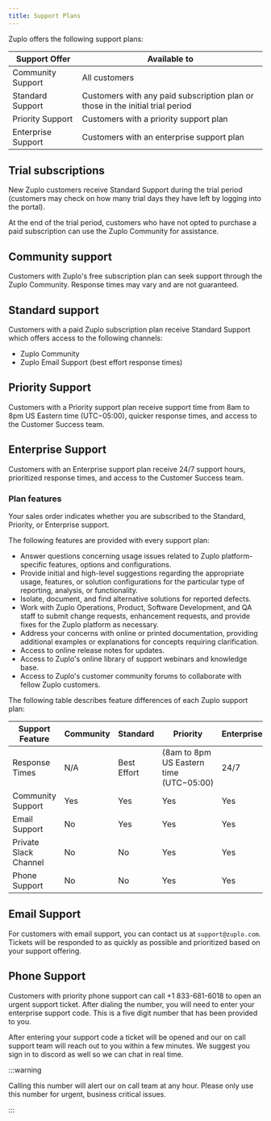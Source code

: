 ```yaml
---
title: Support Plans
---
```


Zuplo offers the following support plans:

| Support Offer      | Available to                                                                   |
| ------------------ | ------------------------------------------------------------------------------ |
| Community Support  | All customers                                                                  |
| Standard Support   | Customers with any paid subscription plan or those in the initial trial period |
| Priority Support   | Customers with a priority support plan                                         |
| Enterprise Support | Customers with an enterprise support plan                                      |

## Trial subscriptions

New Zuplo customers receive Standard Support during the trial period (customers may check on how many trial days they have left by logging into the portal).

At the end of the trial period, customers who have not opted to purchase a paid subscription can use the Zuplo Community for assistance.

## Community support

Customers with Zuplo's free subscription plan can seek support through the Zuplo Community. Response times may vary and are not guaranteed.

## Standard support

Customers with a paid Zuplo subscription plan receive Standard Support which offers access to the following channels:

- Zuplo Community
- Zuplo Email Support (best effort response times)

## Priority Support

Customers with a Priority support plan receive support time from 8am to 8pm US Eastern time (UTC−05:00), quicker response times, and access to the Customer Success team.

## Enterprise Support

Customers with an Enterprise support plan receive 24/7 support hours, prioritized response times, and access to the Customer Success team.

### Plan features

Your sales order indicates whether you are subscribed to the Standard, Priority, or Enterprise support.

The following features are provided with every support plan:

- Answer questions concerning usage issues related to Zuplo platform-specific features, options and configurations.
- Provide initial and high-level suggestions regarding the appropriate usage, features, or solution configurations for the particular type of reporting, analysis, or functionality.
- Isolate, document, and find alternative solutions for reported defects.
- Work with Zuplo Operations, Product, Software Development, and QA staff to submit change requests, enhancement requests, and provide fixes for the Zuplo platform as necessary.
- Address your concerns with online or printed documentation, providing additional examples or explanations for concepts requiring clarification.
- Access to online release notes for updates.
- Access to Zuplo's online library of support webinars and knowledge base.
- Access to Zuplo's customer community forums to collaborate with fellow Zuplo customers.

The following table describes feature differences of each Zuplo support plan:

| Support Feature       | Community | Standard    | Priority                                | Enterprise |
| --------------------- | --------- | ----------- | --------------------------------------- | ---------- |
| Response Times        | N/A       | Best Effort | (8am to 8pm US Eastern time (UTC−05:00) | 24/7       |
| Community Support     | Yes       | Yes         | Yes                                     | Yes        |
| Email Support         | No        | Yes         | Yes                                     | Yes        |
| Private Slack Channel | No        | No          | Yes                                     | Yes        |
| Phone Support         | No        | No          | Yes                                     | Yes        |

## Email Support

For customers with email support, you can contact us at `support@zuplo.com`. Tickets will be responded to as quickly as possible and prioritized based on your support offering.

## Phone Support

Customers with priority phone support can call +1 833-681-6018 to open an urgent support ticket. After dialing the number, you will need to enter your enterprise support code. This is a five digit number that has been provided to you.

After entering your support code a ticket will be opened and our on call support team will reach out to you within a few minutes. We suggest you sign in to discord as well so we can chat in real time.

:::warning

Calling this number will alert our on call team at any hour. Please only use this number for urgent, business critical issues.

:::

